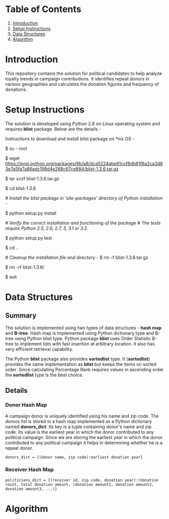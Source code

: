 # Table of Contents
1. [Introduction](README.md#introduction)
1. [Setup Instructions](README.md#setup-instructions)
1. [Data Structures](README.md#data-structures)
1. [Algorithm](README.md#Algorithm)

# Introduction
This repository contains the solution for political candidates to help analyze loyalty trends in campaign contributions. It identifies repeat donors in various geographies and calculates the donation figures and frequency of donations. 

# Setup Instructions
The solution is developed using Python 2.6 on Linux operating system and requires **blist** package. Below are the details - 

Instructions to download and install blist package on \*nix OS -

$ su - root

$ wget https://pypi.python.org/packages/6b/a8/dca5224abe81ccf8db81f8a2ca3d63e7a5fa7a86adc198d4e268c67ce884/blist-1.3.6.tar.gz

$ tar xvzf blist-1.3.6.tar.gz

$ cd blist-1.3.6

\# *Install the blist package in 'site-packages' directory of Python installation -*

$ python setup.py install

\# *Verify the correct installation and functioning of the package*
\# *The tests require Python 2.5, 2.6, 2.7, 3, 3.1 or 3.2.*

$ python setup.py test

$ cd ..

\# *Cleanup the installation file and directory -*
$ rm -f blist-1.3.6.tar.gz 

$ rm -rf blist-1.3.6/

$ exit


# Data Structures
## Summary
The solution is implemented using two types of data structures - **hash map** and **B-tree**. Hash map is implemented using Python dictionary type and B-tree using Python blist type. Python package **blist** uses Order Statistic B-tree to implement lists with fast insertion at arbitrary location. It also has very efficient retrieval capability. 

The Python **blist** package also provides **sortedlist** type. It (**sortedlist**) provides the same implementation as **blist** but keeps the items on sorted order. Since calculating Percentage Rank requires values in ascending order the **sortedlist** type is the best choice. 

## Details
### Donor Hash Map
A campaign donor is uniquely identified using his name and zip code. The donors list is stored in a hash map implemented as a Python dictionary named **donors\_dict**. Its key is a tuple containing donor's name and zip code. Its value is the earliest year in which the donor contributed to any political campaign. Since we are storing the earliest year in which the donor contributed to any political campaign it helps in determining whether he is a repeat donor. 

```
donors_dict = {(donor name, zip code):earliest donation year}
```

### Receiver Hash Map

```
politicians_dict = {(receiver id, zip code, donation year):(donation count, total donation amount, (donation amount1, donation amount2, donation amount3, ...)}
```

# Algorithm

